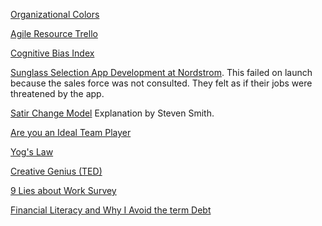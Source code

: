 <!--(dl
(section-meta
    (title General))
)-->

[Organizational Colors](https://www.workplacepeaceinstitute.com/post/reimagining-the-workplace-organizational-paradigms)

[Agile Resource Trello](https://trello.com/b/1lfMkCOh/software-profession-resources)

[Cognitive Bias Index](https://upload.wikimedia.org/wikipedia/commons/6/65/Cognitive_bias_codex_en.svg?ref=insanelyusefulwebsites)

[Sunglass Selection App Development at Nordstrom](https://www.youtube.com/watch?v=2NFH3VC6LNs). This failed on launch because the sales force was not consulted. They felt as if their jobs were threatened by the app.

[Satir Change Model](https://stevenmsmith.com/ar-satir-change-model/) Explanation by Steven Smith.

[Are you an Ideal Team Player](https://www.youtube.com/watch?v=PRh80RyT74I)

[Yog's Law](https://www.chrisstead.net/power-dynamics/yogs-law/workplace-safety/2021/07/16/yogs-law-power-responsibility-and-accountability.html)

[Creative Genius (TED)](https://www.ted.com/talks/elizabeth_gilbert_your_elusive_creative_genius)

[9 Lies about Work Survey](https://catalystgrowthadvisors.com/2019/06/25/nine-lies-about-work-8-question-team-engagement-assessment/)

[Financial Literacy and Why I Avoid the term Debt](http://media.wix.com/ugd/a738b9_9a413bc46954faf89b8f7e10d9239340.pdf)